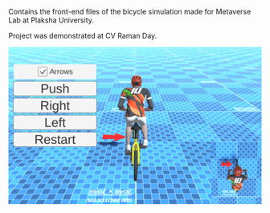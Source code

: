 Contains the front-end files of the bicycle simulation made for Metaverse Lab at Plaksha University.

Project was demonstrated at CV Raman Day.

![](Bicycle.png)
